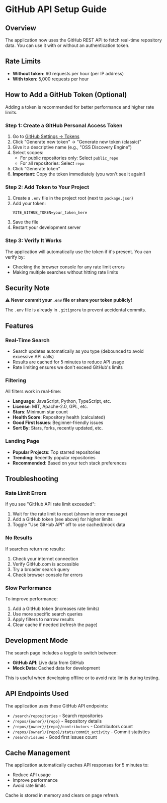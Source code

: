# GitHub API Setup Guide

## Overview

The application now uses the GitHub REST API to fetch real-time repository data. You can use it with or without an authentication token.

## Rate Limits

- **Without token**: 60 requests per hour (per IP address)
- **With token**: 5,000 requests per hour

## How to Add a GitHub Token (Optional)

Adding a token is recommended for better performance and higher rate limits.

### Step 1: Create a GitHub Personal Access Token

1. Go to [GitHub Settings → Tokens](https://github.com/settings/tokens)
2. Click "Generate new token" → "Generate new token (classic)"
3. Give it a descriptive name (e.g., "OSS Discovery Engine")
4. Select scopes:
   - For public repositories only: Select `public_repo`
   - For all repositories: Select `repo`
5. Click "Generate token"
6. **Important**: Copy the token immediately (you won't see it again!)

### Step 2: Add Token to Your Project

1. Create a `.env` file in the project root (next to `package.json`)
2. Add your token:
   ```
   VITE_GITHUB_TOKEN=your_token_here
   ```
3. Save the file
4. Restart your development server

### Step 3: Verify It Works

The application will automatically use the token if it's present. You can verify by:

- Checking the browser console for any rate limit errors
- Making multiple searches without hitting rate limits

## Security Note

⚠️ **Never commit your `.env` file or share your token publicly!**

The `.env` file is already in `.gitignore` to prevent accidental commits.

## Features

### Real-Time Search

- Search updates automatically as you type (debounced to avoid excessive API calls)
- Results are cached for 5 minutes to reduce API usage
- Rate limiting ensures we don't exceed GitHub's limits

### Filtering

All filters work in real-time:

- **Language**: JavaScript, Python, TypeScript, etc.
- **License**: MIT, Apache-2.0, GPL, etc.
- **Stars**: Minimum star count
- **Health Score**: Repository health (calculated)
- **Good First Issues**: Beginner-friendly issues
- **Sort By**: Stars, forks, recently updated, etc.

### Landing Page

- **Popular Projects**: Top starred repositories
- **Trending**: Recently popular repositories
- **Recommended**: Based on your tech stack preferences

## Troubleshooting

### Rate Limit Errors

If you see "GitHub API rate limit exceeded":

1. Wait for the rate limit to reset (shown in error message)
2. Add a GitHub token (see above) for higher limits
3. Toggle "Use GitHub API" off to use cached/mock data

### No Results

If searches return no results:

1. Check your internet connection
2. Verify GitHub.com is accessible
3. Try a broader search query
4. Check browser console for errors

### Slow Performance

To improve performance:

1. Add a GitHub token (increases rate limits)
2. Use more specific search queries
3. Apply filters to narrow results
4. Clear cache if needed (refresh the page)

## Development Mode

The search page includes a toggle to switch between:

- **GitHub API**: Live data from GitHub
- **Mock Data**: Cached data for development

This is useful when developing offline or to avoid rate limits during testing.

## API Endpoints Used

The application uses these GitHub API endpoints:

- `/search/repositories` - Search repositories
- `/repos/{owner}/{repo}` - Repository details
- `/repos/{owner}/{repo}/contributors` - Contributors count
- `/repos/{owner}/{repo}/stats/commit_activity` - Commit statistics
- `/search/issues` - Good first issues count

## Cache Management

The application automatically caches API responses for 5 minutes to:

- Reduce API usage
- Improve performance
- Avoid rate limits

Cache is stored in memory and clears on page refresh.
